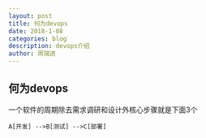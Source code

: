 ```yaml
---
layout: post
title: 何为devops
date: 2018-1-08
categories: blog
description: devops介绍
author: 周瑞进
---
```


## 何为devops
一个软件的周期除去需求调研和设计外核心步骤就是下面3个

```graph LR
A[开发] -->B[测试] -->C[部署] 
``` 











